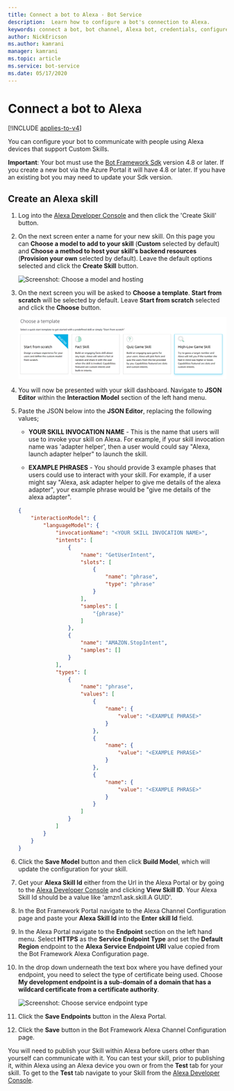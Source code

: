 ```yaml
---
title: Connect a bot to Alexa - Bot Service
description:  Learn how to configure a bot's connection to Alexa.
keywords: connect a bot, bot channel, Alexa bot, credentials, configure, phone
author: NickEricson
ms.author: kamrani
manager: kamrani
ms.topic: article
ms.service: bot-service
ms.date: 05/17/2020
---
```


# Connect a bot to Alexa

[!INCLUDE [applies-to-v4](includes/applies-to-v4-current.md)]

You can configure your bot to communicate with people using Alexa devices that support Custom Skills.

**Important**: Your bot must use the [Bot Framework Sdk](https://github.com/microsoft/botframework-sdk) version 4.8 or later. If you create a new bot via the Azure Portal it will have 4.8 or later. If you have an existing bot you may need to update your Sdk version.

## Create an Alexa skill

1. Log into the [Alexa Developer Console](https://developer.amazon.com/alexa/console/ask) and then click the 'Create Skill' button.

1. On the next screen enter a name for your new skill.  On this page you can **Choose a model to add to your skill** (**Custom** selected by default) and **Choose a method to host your skill's backend resources** (**Provision your own** selected by default).  Leave the default options selected and click the **Create Skill** button.

    ![Screenshot: Choose a model and hosting](./media/channels/alexa-create-skill-options.png)

1. On the next screen you will be asked to **Choose a template**.  **Start from scratch** will be selected by default. Leave **Start from scratch** selected and click the **Choose** button.

    ![Screenshot: Choose a template](./media/channels/alexa-create-skill-options2.png)

1. You will now be presented with your skill dashboard. Navigate to **JSON Editor** within the **Interaction Model** section of the left hand menu.

1. Paste the JSON below into the **JSON Editor**, replacing the following values;

    * **YOUR SKILL INVOCATION NAME** - This is the name that users will use to invoke your skill on Alexa. For example, if your skill invocation name was 'adapter helper', then a user would could say "Alexa, launch adapter helper" to launch the skill.

    * **EXAMPLE PHRASES** - You should provide 3 example phases that users could use to interact with your skill.  For example, if a user might say "Alexa, ask adapter helper to give me details of the alexa adapter", your example phrase would be "give me details of the alexa adapter".

    ```json
    {
        "interactionModel": {
            "languageModel": {
                "invocationName": "<YOUR SKILL INVOCATION NAME>",
                "intents": [
                    {
                        "name": "GetUserIntent",
                        "slots": [
                            {
                                "name": "phrase",
                                "type": "phrase"
                            }
                        ],
                        "samples": [
                            "{phrase}"
                        ]
                    },
                    {
                        "name": "AMAZON.StopIntent",
                        "samples": []
                    }
                ],
                "types": [
                    {
                        "name": "phrase",
                        "values": [
                            {
                                "name": {
                                    "value": "<EXAMPLE PHRASE>"
                                }
                            },
                            {
                                "name": {
                                    "value": "<EXAMPLE PHRASE>"
                                }
                            },
                            {
                                "name": {
                                    "value": "<EXAMPLE PHRASE>"
                                }
                            }
                        ]
                    }
                ]
            }
        }
    }
    ```

1. Click the **Save Model** button and then click **Build Model**, which will update the configuration for your skill.

1. Get your **Alexa Skill Id** either from the Url in the Alexa Portal or by going to the [Alexa Developer Console](https://developer.amazon.com/alexa/console/ask) and clicking **View Skill ID**. Your Alexa Skill Id should be a value like 'amzn1.ask.skill.A GUID'.

1. In the Bot Framework Portal navigate to the Alexa Channel Configuration page and paste your **Alexa Skill Id** into the **Enter skill Id** field.

1. In the Alexa Portal navigate to the **Endpoint** section on the left hand menu.  Select **HTTPS** as the **Service Endpoint Type** and set the **Default Region** endpoint to the **Alexa Service Endpoint URI** value copied from the Bot Framework Alexa Configuration page.

1. In the drop down underneath the text box where you have defined your endpoint, you need to select the type of certificate being used. Choose **My development endpoint is a sub-domain of a domain that has a wildcard certificate from a certificate authority**.

    ![Screenshot: Choose service endpoint type](./media/channels/alexa-endpoint.PNG)

1. Click the **Save Endpoints** button in the Alexa Portal.

1. Click the **Save** button in the Bot Framework Alexa Channel Configuration page.

You will need to publish your Skill within Alexa before users other than yourself can communicate with it. You can test your skill, prior to publishing it, within Alexa using an Alexa device you own or from the **Test** tab for your skill. To get to the **Test** tab navigate to your Skill from the [Alexa Developer Console](https://developer.amazon.com/alexa/console/ask).
